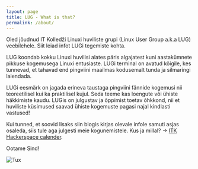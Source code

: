 ```yaml
---
layout: page
title: LUG - What is that?
permalink: /about/
---
```


Oled jõudnud IT Kolledži Linuxi huviliste grupi (Linux User Group a.k.a LUG) veebilehele.
Siit leiad infot LUGi tegemiste kohta.

LUG koondab kokku Linuxi huvilisi alates päris algajatest kuni aastakümnete
pikkuse kogemusega Linuxi entusiaste. LUGi terminal on avatud kõigile,
kes tunnevad, et tahavad end pingviini maailmas kodusemalt tunda ja
silmaringi laiendada.

LUGi eesmärk on jagada erineva taustaga pingviini fännide kogemusi nii teoreetilisel
kui ka praktilisel kujul. Seda teeme kas loengute või ühiste häkkimiste kaudu.
LUGis on julgustav ja õppimist toetav õhkkond, nii et huviliste küsimused saavad
ühiste kogemuste pagasi najal kindlasti vastused!

Kui tunned, et soovid lisaks siin blogis kirjas olevale infole samuti asjas osaleda,
siis tule aga julgesti meie kogunemistele. Kus ja millal? -> [ITK Hackerspace calender](https://www.google.com/calendar/embed?src=c28hbeqbtg3ri59eebm6fp3bto%40group.calendar.google.com&ctz=Europe/Tallinn).

Ootame Sind!

![Tux](http://i.imgur.com/bf1xwKC.gif)

